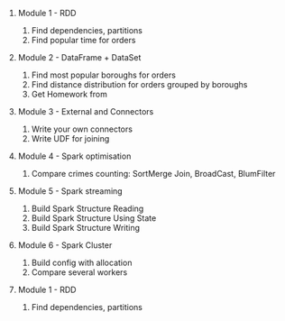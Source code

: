 1. Module 1 - RDD
    1. Find dependencies, partitions
    2. Find popular time for orders
2. Module 2 - DataFrame + DataSet
    1. Find most popular boroughs for orders
    2. Find distance distribution for orders grouped by boroughs
    3. Get Homework from
3. Module 3 - External and Connectors
    1. Write your own connectors
    2. Write UDF for joining
4. Module 4 - Spark optimisation
    1. Compare crimes counting: SortMerge Join, BroadCast, BlumFilter
5. Module 5 - Spark streaming
    1. Build Spark Structure Reading
    2. Build Spark Structure Using State
    3. Build Spark Structure Writing
6. Module 6 - Spark Cluster
    1. Build config with allocation
    2. Compare several workers




1. Module 1 - RDD
   1. Find dependencies, partitions